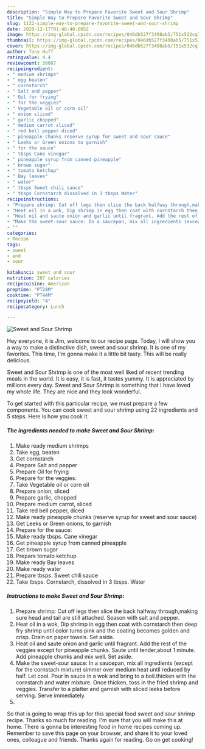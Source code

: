 ```yaml
---
description: "Simple Way to Prepare Favorite Sweet and Sour Shrimp"
title: "Simple Way to Prepare Favorite Sweet and Sour Shrimp"
slug: 1132-simple-way-to-prepare-favorite-sweet-and-sour-shrimp
date: 2020-12-17T01:46:40.005Z
image: https://img-global.cpcdn.com/recipes/046db527f3408ab5/751x532cq70/sweet-and-sour-shrimp-recipe-main-photo.jpg
thumbnail: https://img-global.cpcdn.com/recipes/046db527f3408ab5/751x532cq70/sweet-and-sour-shrimp-recipe-main-photo.jpg
cover: https://img-global.cpcdn.com/recipes/046db527f3408ab5/751x532cq70/sweet-and-sour-shrimp-recipe-main-photo.jpg
author: Tony Huff
ratingvalue: 4.4
reviewcount: 30687
recipeingredient:
- " medium shrimps"
- " egg beaten"
- " cornstarch"
- " Salt and pepper"
- " Oil for frying"
- " for the veggies"
- " Vegetable oil or corn oil"
- " onion sliced"
- " garlic chopped"
- " medium carrot sliced"
- " red bell pepper diced"
- " pineapple chunks reserve syrup for sweet and sour sauce"
- " Leeks or Green onions to garnish"
- " for the sauce"
- " tbsps Cane vinegar"
- " pineapple syrup from canned pineapple"
- " brown sugar"
- " tomato ketchup"
- " Bay leaves"
- " water"
- " tbsps Sweet chili sauce"
- " tbsps Cornstarch dissolved in 3 tbsps Water"
recipeinstructions:
- "Prepare shrimp: Cut off legs then slice the back halfway through,making sure head and tail are still attached. Season with salt and pepper."
- "Heat oil in a wok, Dip shrimp in egg then coat with cornstarch then deep fry shrimp until color turns pink and the coating becomes golden and crisp. Drain on paper towels. Set aside."
- "Heat oil and saute onion and garlic until fragrant. Add the rest of the veggies except for pineapple chunks. Saute until tender,about 1 minute. Add pineapple chunks and mix well. Set aside."
- "Make the sweet-sour sauce: In a saucepan, mix all ingredients (except for the cornstach mixture) simmer over medium heat until reduced by half. Let cool. Pour in sauce in a wok and bring to a boil.thicken with the cornstarch and water mixture. Once thicken, toss in the fried shrimp and veggies. Transfer to a platter and garnish with sliced leeks before serving. Serve immediately."
- ""
categories:
- Recipe
tags:
- sweet
- and
- sour

katakunci: sweet and sour 
nutrition: 207 calories
recipecuisine: American
preptime: "PT28M"
cooktime: "PT44M"
recipeyield: "4"
recipecategory: Lunch

---
```



![Sweet and Sour Shrimp](https://img-global.cpcdn.com/recipes/046db527f3408ab5/751x532cq70/sweet-and-sour-shrimp-recipe-main-photo.jpg)

Hey everyone, it is Jim, welcome to our recipe page. Today, I will show you a way to make a distinctive dish, sweet and sour shrimp. It is one of my favorites. This time, I'm gonna make it a little bit tasty. This will be really delicious.

Sweet and Sour Shrimp is one of the most well liked of recent trending meals in the world. It is easy, it is fast, it tastes yummy. It is appreciated by millions every day. Sweet and Sour Shrimp is something that I have loved my whole life. They are nice and they look wonderful.




To get started with this particular recipe, we must prepare a few components. You can cook sweet and sour shrimp using 22 ingredients and 5 steps. Here is how you cook it.

<!--inarticleads1-->

##### The ingredients needed to make Sweet and Sour Shrimp:

1. Make ready  medium shrimps
1. Take  egg, beaten
1. Get  cornstarch
1. Prepare  Salt and pepper
1. Prepare  Oil for frying
1. Prepare  for the veggies:
1. Take  Vegetable oil or corn oil
1. Prepare  onion, sliced
1. Prepare  garlic, chopped
1. Prepare  medium carrot, sliced
1. Take  red bell pepper, diced
1. Make ready  pineapple chunks (reserve syrup for sweet and sour sauce)
1. Get  Leeks or Green onions, to garnish
1. Prepare  for the sauce:
1. Make ready  tbsps. Cane vinegar
1. Get  pineapple syrup from canned pineapple
1. Get  brown sugar
1. Prepare  tomato ketchup
1. Make ready  Bay leaves
1. Make ready  water
1. Prepare  tbsps. Sweet chili sauce
1. Take  tbsps. Cornstarch, dissolved in 3 tbsps. Water




<!--inarticleads2-->

##### Instructions to make Sweet and Sour Shrimp:

1. Prepare shrimp: Cut off legs then slice the back halfway through,making sure head and tail are still attached. Season with salt and pepper.
1. Heat oil in a wok, Dip shrimp in egg then coat with cornstarch then deep fry shrimp until color turns pink and the coating becomes golden and crisp. Drain on paper towels. Set aside.
1. Heat oil and saute onion and garlic until fragrant. Add the rest of the veggies except for pineapple chunks. Saute until tender,about 1 minute. Add pineapple chunks and mix well. Set aside.
1. Make the sweet-sour sauce: In a saucepan, mix all ingredients (except for the cornstach mixture) simmer over medium heat until reduced by half. Let cool. Pour in sauce in a wok and bring to a boil.thicken with the cornstarch and water mixture. Once thicken, toss in the fried shrimp and veggies. Transfer to a platter and garnish with sliced leeks before serving. Serve immediately.
1. 




So that is going to wrap this up for this special food sweet and sour shrimp recipe. Thanks so much for reading. I'm sure that you will make this at home. There is gonna be interesting food in home recipes coming up. Remember to save this page on your browser, and share it to your loved ones, colleague and friends. Thanks again for reading. Go on get cooking!

